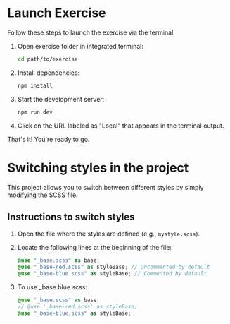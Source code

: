 # Launch Exercise

Follow these steps to launch the exercise via the terminal:

1. Open exercise folder in integrated terminal:

   ```bash
   cd path/to/exercise
   ```

2. Install dependencies:

   ```bash
   npm install
   ```

3. Start the development server:

   ```bash
   npm run dev
   ```

4. Click on the URL labeled as "Local" that appears in the terminal output.

That's it! You're ready to go.

# Switching styles in the project

This project allows you to switch between different styles by simply modifying the SCSS file.

## Instructions to switch styles

1. Open the file where the styles are defined (e.g., `mystyle.scss`).

2. Locate the following lines at the beginning of the file:

   ```scss
   @use "_base.scss" as base;
   @use "_base-red.scss" as styleBase; // Uncommented by default
   @use "_base-blue.scss" as styleBase; // Commented by default
   ```

3. To use \_base.blue.scss:
   ```scss
   @use "_base.scss" as base;
   // @use '_base-red.scss' as styleBase;
   @use "_base-blue.scss" as styleBase;
   ```

